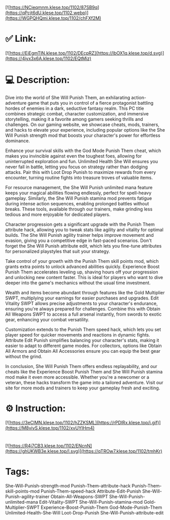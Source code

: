 [![https://NCieqmnm.klese.top/1102/87SB9q](https://qPcjt6dU.klese.top/1102.webp)](https://WGPQHQmi.klese.top/1102/chFXf2M)
# ✅ Link:
[![https://EiEgmTlN.klese.top/1102/DEcpRZ](https://lbOX1q.klese.top/d.svg)](https://4iyx3x6A.klese.top/1102/EQtMiz)
# 💻 Description:
Dive into the world of She Will Punish Them, an exhilarating action-adventure game that puts you in control of a fierce protagonist battling hordes of enemies in a dark, seductive fantasy realm. This PC title combines strategic combat, character customization, and immersive storytelling, making it a favorite among gamers seeking thrills and challenges. On our gaming website, we showcase cheats, mods, trainers, and hacks to elevate your experience, including popular options like the She Will Punish strength mod that boosts your character's power for effortless dominance.



Enhance your survival skills with the God Mode Punish Them cheat, which makes you invincible against even the toughest foes, allowing for uninterrupted exploration and fun. Unlimited Health She Will ensures you never fall in battle, letting you focus on strategy rather than dodging attacks. Pair this with Loot Drop Punish to maximize rewards from every encounter, turning routine fights into treasure troves of valuable items.



For resource management, the She Will Punish unlimited mana feature keeps your magical abilities flowing endlessly, perfect for spell-heavy gameplay. Similarly, the She Will Punish stamina mod prevents fatigue during intense action sequences, enabling prolonged battles without breaks. These tools, available through our trainers, make grinding less tedious and more enjoyable for dedicated players.



Character progression gets a significant upgrade with the Punish Them attribute hack, allowing you to tweak stats like agility and vitality for optimal builds. The She Will Punish agility trainer helps improve movement and evasion, giving you a competitive edge in fast-paced scenarios. Don't forget the She Will Punish attribute edit, which lets you fine-tune attributes for personalized playstyles that suit your strategy.



Take control of your growth with the Punish Them skill points mod, which grants extra points to unlock advanced abilities quickly. Experience Boost Punish Them accelerates leveling up, shaving hours off your progression and unlocking new content faster. This is ideal for players who want to dive deeper into the game's mechanics without the usual time investment.



Wealth and items become abundant through features like the Gold Multiplier SWPT, multiplying your earnings for easier purchases and upgrades. Edit Vitality SWPT allows precise adjustments to your character's endurance, ensuring you're always prepared for challenges. Combine this with Obtain All Weapons SWPT to access a full arsenal instantly, from swords to exotic gear, enhancing your combat versatility.



Customization extends to the Punish Them speed hack, which lets you set player speed for quicker movements and reactions in dynamic fights. Attribute Edit Punish simplifies balancing your character's stats, making it easier to adapt to different game modes. For collectors, options like Obtain All Armors and Obtain All Accessories ensure you can equip the best gear without the grind.



In conclusion, She Will Punish Them offers endless replayability, and our cheats like the Experience Boost Punish Them and She Will Punish stamina mod make it even more accessible. Whether you're a newcomer or a veteran, these hacks transform the game into a tailored adventure. Visit our site for more mods and trainers to keep your gameplay fresh and exciting.

# ⚙️ Instruction:
[![https://3eClMN.klese.top/1102/hZZKSML](https://rPDlRx.klese.top/i.gif)](https://M8vivS.klese.top/1102/xvUYIHm4)
#
[![https://R4j7CB3.klese.top/1102/ENcnN](https://ghUKWB3e.klese.top/l.svg)](https://qTROw7.klese.top/1102/tmhKr)
# Tags:
She-Will-Punish-strength-mod Punish-Them-attribute-hack Punish-Them-skill-points-mod Punish-Them-speed-hack Attribute-Edit-Punish She-Will-Punish-agility-trainer Obtain-All-Weapons-SWPT She-Will-Punish-unlimited-mana Edit-Vitality-SWPT She-Will-Punish-stamina-mod Gold-Multiplier-SWPT Experience-Boost-Punish-Them God-Mode-Punish-Them Unlimited-Health-She-Will Loot-Drop-Punish She-Will-Punish-attribute-edit






